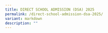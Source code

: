 ```yaml
---
title: DIRECT SCHOOL ADMISSION (DSA) 2025
permalink: /direct-school-admission-dsa-2025/
variant: markdown
description: ""
---
```

